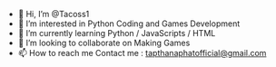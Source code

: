 - 👋 Hi, I’m @Tacoss1
- 👀 I’m interested in Python Coding and Games Development
- 🌱 I’m currently learning Python / JavaScripts / HTML
- 💞️ I’m looking to collaborate on Making Games
- 📫 How to reach me 
    Contact me : tapthanaphatofficial@gmail.com

<!---
Tacoss1/Tacoss1 is a ✨ special ✨ repository because its `README.md` (this file) appears on your GitHub profile.
You can click the Preview link to take a look at your changes.
--->
